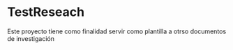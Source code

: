 # TestReseach
Este proyecto tiene como finalidad servir como plantilla a otrso documentos de investigación
